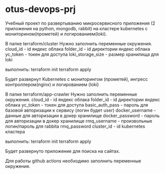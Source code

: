 # otus-devops-prj
Учебный проект по развертыванию микросервисного приложения 
(2 приложения на python, mongodb, rabbit) на кластере kubernetes с мониторином(прометей) и логированием(loki).

В папке terraform/cluster 
Нужно заполнить переменные окружения.
cloud_id    - id яндекс облака
folder_id   - id директории яндекс облака
yc_token    - токен для доступа
loki_storage_size - размер хранилища для loki

выполнить:
terraform init
terraform apply

Будет развернут Kubernetes с мониторингом (прометей), ингресс контроллером(nginx) и логированием (loki)


В папке terraform/app-crawler 
Нужно заполнить переменные окружения.
cloud_id    - id яндекс облака
folder_id   - id директории яндекс облака
yc_token    - токен для доступа
basic_auth_pass    - пароль для базовой авторизации к сервису (логин будет user)
docker_username - данные для авторизации в докер хранилище 
docker_password - пароль для авторизации в докер хранилище
rmq_username - произвольные логин/пароль для rabbita
rmq_password 
cluster_id - id kubernetes кластера

выполнить:
terraform init
terraform apply

Будет развернуто приложение для поиска на сайтах.

Для работы github actions необходимо заполнить переменные окружения.
